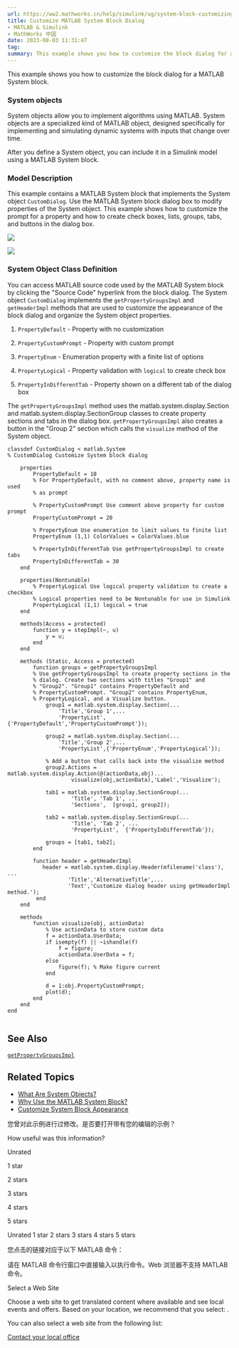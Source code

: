 ```yaml
---
url: https://ww2.mathworks.cn/help/simulink/ug/system-block-customizing-dialog.html
title: Customize MATLAB System Block Dialog
- MATLAB & Simulink
- MathWorks 中国
date: 2023-08-03 11:31:47
tag: 
summary: This example shows you how to customize the block dialog for a MATLAB System block.
---
```

This example shows you how to customize the block dialog for a MATLAB System block.

### System objects

System objects allow you to implement algorithms using MATLAB. System objects are a specialized kind of MATLAB object, designed specifically for implementing and simulating dynamic systems with inputs that change over time.

After you define a System object, you can include it in a Simulink model using a MATLAB System block.

### Model Description

This example contains a MATLAB System block that implements the System object `CustomDialog`. Use the MATLAB System block dialog box to modify properties of the System object. This example shows how to customize the prompt for a property and how to create check boxes, lists, groups, tabs, and buttons in the dialog box.

![](https://ww2.mathworks.cn/help/examples/simulink/win64/SystemBlockCustomizingDialogExample_01.png)

![](https://ww2.mathworks.cn/help/examples/simulink/win64/xxSystemObjectCustomDialogImage.PNG)

### System Object Class Definition

You can access MATLAB source code used by the MATLAB System block by clicking the "Source Code" hyperlink from the block dialog. The System object `CustomDialog` implements the `getPropertyGroupsImpl` and `getHeaderImpl` methods that are used to customize the appearance of the block dialog and organize the System object properties.

1.  `PropertyDefault` - Property with no customization
    
2.  `PropertyCustomPrompt` - Property with custom prompt
    
3.  `PropertyEnum` - Enumeration property with a finite list of options
    
4.  `PropertyLogical` - Property validation with `logical` to create check box
    
5.  `PropertyInDifferentTab` - Property shown on a different tab of the dialog box
    

The `getPropertyGroupsImpl` method uses the matlab.system.display.Section and matlab.system.display.SectionGroup classes to create property sections and tabs in the dialog box. `getPropertyGroupsImpl` also creates a button in the "Group 2" section which calls the `visualize` method of the System object.

```
classdef CustomDialog < matlab.System
% CustomDialog Customize System block dialog

    properties
        PropertyDefault = 10
        % For PropertyDefault, with no comment above, property name is used
        % as prompt

        % PropertyCustomPrompt Use comment above property for custom prompt
        PropertyCustomPrompt = 20
        
        % PropertyEnum Use enumeration to limit values to finite list
        PropertyEnum (1,1) ColorValues = ColorValues.blue

        % PropertyInDifferentTab Use getPropertyGroupsImpl to create tabs
        PropertyInDifferentTab = 30
    end
    
    properties(Nontunable)
        % PropertyLogical Use logical property validation to create a checkbox
        % Logical properties need to be Nontunable for use in Simulink
        PropertyLogical (1,1) logical = true
    end
    
    methods(Access = protected)
        function y = stepImpl(~, u)
            y = u;
        end
    end
    
    methods (Static, Access = protected)
        function groups = getPropertyGroupsImpl
        % Use getPropertyGroupsImpl to create property sections in the
        % dialog. Create two sections with titles "Group1" and
        % "Group2". "Group1" contains PropertyDefault and
        % PropertyCustomPrompt. "Group2" contains PropertyEnum, 
        % PropertyLogical, and a Visualize button.
            group1 = matlab.system.display.Section(...
                'Title','Group 1',...
                'PropertyList',{'PropertyDefault','PropertyCustomPrompt'});
 
            group2 = matlab.system.display.Section(...
                'Title','Group 2',...
                'PropertyList',{'PropertyEnum','PropertyLogical'});

            % Add a button that calls back into the visualize method
            group2.Actions = matlab.system.display.Action(@(actionData,obj)...
                    visualize(obj,actionData),'Label','Visualize');

            tab1 = matlab.system.display.SectionGroup(...
                    'Title', 'Tab 1', ...
                    'Sections',  [group1, group2]);
           
            tab2 = matlab.system.display.SectionGroup(...
                    'Title', 'Tab 2', ...
                    'PropertyList',  {'PropertyInDifferentTab'});

            groups = [tab1, tab2];
        end
        
        function header = getHeaderImpl
           header = matlab.system.display.Header(mfilename('class'), ...
                   'Title','AlternativeTitle',...
                   'Text','Customize dialog header using getHeaderImpl method.');
         end
    end

    methods
        function visualize(obj, actionData)
            % Use actionData to store custom data
            f = actionData.UserData;
            if isempty(f) || ~ishandle(f)
                f = figure;
                actionData.UserData = f;
            else
                figure(f); % Make figure current
            end
        
            d = 1:obj.PropertyCustomPrompt;
            plot(d);
        end
    end
end


```

## See Also

[`getPropertyGroupsImpl`](https://ww2.mathworks.cn/help/simulink/slref/matlab.system.getpropertygroupsimpl.html)

## Related Topics

*   [What Are System Objects?](https://ww2.mathworks.cn/help/matlab/matlab_prog/what-are-system-objects.html)
*   [Why Use the MATLAB System Block?](https://ww2.mathworks.cn/help/simulink/ug/what-is-matlab-system-block.html#btyq1xw)
*   [Customize System Block Appearance](https://ww2.mathworks.cn/help/simulink/ug/customize-system-block-appearance.html)

您曾对此示例进行过修改。是否要打开带有您的编辑的示例？

How useful was this information?

Unrated

1 star

2 stars

3 stars

4 stars

5 stars

 Unrated  1 star  2 stars  3 stars  4 stars  5 stars

您点击的链接对应于以下 MATLAB 命令：

请在 MATLAB 命令行窗口中直接输入以执行命令。Web 浏览器不支持 MATLAB 命令。

Select a Web Site

Choose a web site to get translated content where available and see local events and offers. Based on your location, we recommend that you select: .

You can also select a web site from the following list:

[Contact your local office](#)